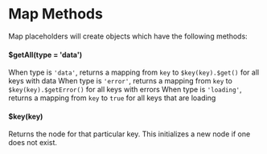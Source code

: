 # Map Methods

Map placeholders will create objects which have the following methods:

#### $getAll(type = 'data')

When type is `'data'`, returns a mapping from `key` to `$key(key).$get()` for all keys with data
When type is `'error'`, returns a mapping from `key` to `$key(key).$getError()` for all keys with errors
When type is `'loading'`, returns a mapping from `key` to `true` for all keys that are loading

#### $key(key)

Returns the node for that particular key.
This initializes a new node if one does not exist.
